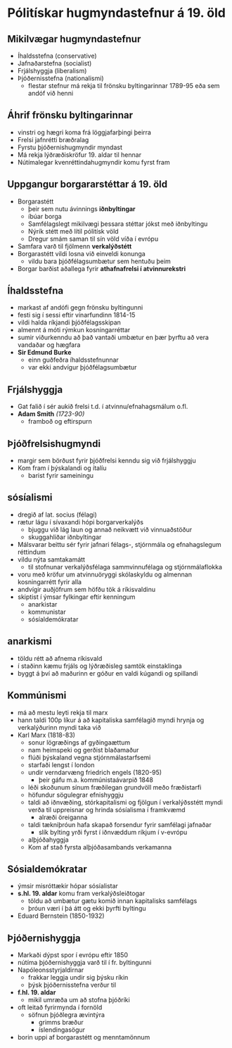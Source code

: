 # Pólitískar hugmyndastefnur á 19. öld
## Mikilvægar hugmyndastefnur
- Íhaldsstefna (conservative)
- Jafnaðarstefna (socialist)
- Frjálshyggja (liberalism)
- Þjóðernisstefna (nationalismi)
  - flestar stefnur má rekja til frönsku byltingarinnar 1789-95 eða sem andóf við henni
## Áhrif frönsku byltingarinnar
- vinstri og hægri koma frá löggjafarþingi þeirra
- Frelsi jafnrétti bræðralag
- Fyrstu þjóðernishugmyndir myndast
- Má rekja lýðræðiskröfur 19. aldar til hennar
- Nútímalegar kvenréttindahugmyndir komu fyrst fram
## Uppgangur borgararstéttar á 19. öld
- Borgarastétt
  - þeir sem nutu ávinnings **iðnbyltingar**
  - íbúar borga
  - Samfélagslegt mikilvægi þessara stéttar jókst með iðnbyltingu
  - Nýrík stétt með lítil pólitísk völd
  - Dregur smám saman til sín völd víða í evrópu
- Samfara varð til fjölmenn **verkalýðstétt**
- Borgarastétt vildi losna við einveldi konunga
  - vildu bara þjóðfélagsumbætur sem hentuðu þeim
- Borgar barðist aðallega fyrir **athafnafrelsi í atvinnurekstri**
## Íhaldsstefna
- markast af andófi gegn frönsku byltingunni
- festi sig í sessi eftir vínarfundinn 1814-15
- vildi halda ríkjandi þj́óðfélagsskipan
- almennt á móti rýmkun kosningarréttar
- sumir viðurkenndu að það vantaði umbætur en þær þyrftu að vera vandaðar og hægfara
- **Sir Edmund Burke**
  - einn guðfeðra íhaldsstefnunnar
  - var ekki andvígur þjóðfélagsumbætur
## Frjálshyggja
- Gat falið í sér aukið frelsi t.d. í atvinnu/efnahagsmálum o.fl.
- **Adam Smith** *(1723-90)*
  - framboð og eftirspurn
## Þjóðfrelsishugmyndi
- margir sem börðust fyrir þjóðfrelsi kenndu sig við frjálshyggju
- Kom fram í þýskalandi og ítalíu
  - barist fyrir sameiningu
## sósíalismi
- dregið af lat. socius (félagi)
- rætur lágu í sívaxandi hópi borgarverkalýðs
  - bjuggu við lág laun og annað neikvætt við vinnuaðstöður
  - skuggahliðar iðnbyltingar
- Málsvarar beittu sér fyrir jafnari félags-, stjórnmála og efnahagslegum réttindum
- vildu nýta samtakamátt
  - til stofnunar verkalýðsfélaga sammvinnufélaga og stjórnmálaflokka
- voru með kröfur um atvinnuöryggi skólaskyldu og almennan kosningarrétt fyrir alla
- andvígir auðjöfrum sem höfðu tök á ríkisvaldinu
- skiptist í ýmsar fylkingar eftir kenningum
  - anarkistar
  - kommunistar
  - sósíaldemókratar
## anarkismi
- töldu rétt að afnema ríkisvald
- í staðinn kæmu frjáls og lýðræðisleg samtök einstaklinga
- byggt á því að maðurinn er góður en valdi kúgandi og spillandi
## Kommúnismi
- má að mestu leyti rekja til marx
- hann taldi 100p líkur á að kapitaliska samfélagið myndi hrynja og verkalýðurinn myndi taka við
- Karl Marx (1818-83)
  - sonur lögræðings af gyðingaættum
  - nam heimspeki og gerðist blaðamaður
  - flúði þýskaland vegna stjórnmálastarfsemi
  - starfaði lengst í london
  - undir verndarvæng friedrich engels (1820-95)
    - þeir gáfu m.a. kommúnistaávarpið 1848
  - léði skoðunum sínum fræðilegan grundvöll meðo fræðistarfi
  - höfundur sögulegrar efnishyggju
  - taldi að iðnvæðing, stórkapitalismi og fjölgun í verkalýðsstétt myndi verða til uppreisnar og hrinda sósíalisma í framkvæmd
    - alræði öreiganna
  - taldi tækniþróun hafa skapað forsendur fyrir samfélagi jafnaðar
    - slík bylting yrði fyrst í iðnvæddum ríkjum í v-evrópu
  - alþjóðahyggja
  - Kom af stað fyrsta alþjóðasambands verkamanna
## Sósialdemókratar
- ýmsir misróttækir hópar sósíalistar
- **s.hl. 19. aldar** komu fram verkalýðsleiðtogar
  - töldu að umbætur gætu komið innan kapitalisks samfélags
  - þróun væri í þá átt og ekki þyrfti byltingu
- Eduard Bernstein (1850-1932)
## Þjóðernishyggja
- Markaði dýpst spor í evrópu eftir 1850
- nútíma þjóðernishyggja varð til í fr. byltingunni
- Napóleonsstyrjaldirnar
  - frakkar leggja undir sig þýsku ríkin
  - þýsk þjóðernisstefna verður til
- **f.hl. 19. aldar**
  - mikil umræða um að stofna þjóðríki
- oft leitað fyrirmynda í fornöld
  - söfnun þjóðlegra ævintýra
    - grimms bræður
    - íslendingasögur
- borin uppi af borgarastétt og menntamönnum


